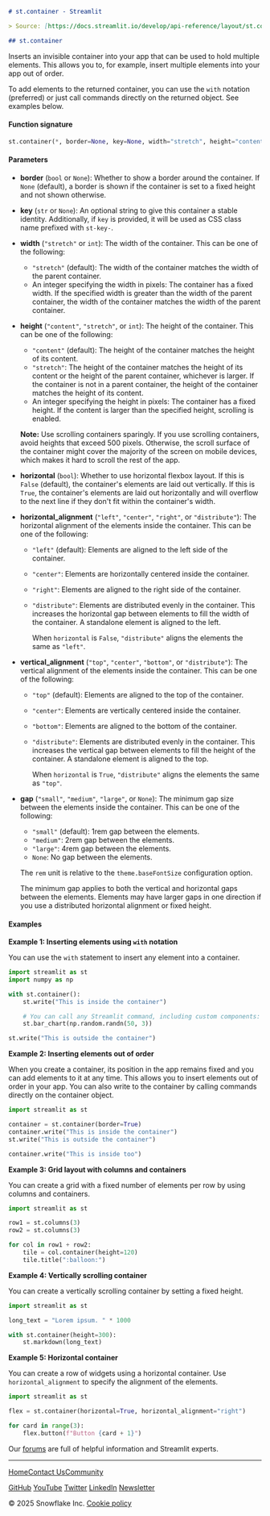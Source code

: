```markdown
# st.container - Streamlit

> Source: [https://docs.streamlit.io/develop/api-reference/layout/st.container](https://docs.streamlit.io/develop/api-reference/layout/st.container)

## st.container
```


Inserts an invisible container into your app that can be used to hold multiple elements. This allows you to, for example, insert multiple elements into your app out of order.

To add elements to the returned container, you can use the `with` notation (preferred) or just call commands directly on the returned object. See examples below.

#### Function signature

```python
st.container(*, border=None, key=None, width="stretch", height="content", horizontal=False, horizontal_alignment="left", vertical_alignment="top", gap="small")
```

#### Parameters

*   **border** (`bool` or `None`): Whether to show a border around the container. If `None` (default), a border is shown if the container is set to a fixed height and not shown otherwise.
*   **key** (`str` or `None`): An optional string to give this container a stable identity. Additionally, if `key` is provided, it will be used as CSS class name prefixed with `st-key-`.
*   **width** (`"stretch"` or `int`): The width of the container. This can be one of the following:
    *   `"stretch"` (default): The width of the container matches the width of the parent container.
    *   An integer specifying the width in pixels: The container has a fixed width. If the specified width is greater than the width of the parent container, the width of the container matches the width of the parent container.
*   **height** (`"content"`, `"stretch"`, or `int`): The height of the container. This can be one of the following:
    *   `"content"` (default): The height of the container matches the height of its content.
    *   `"stretch"`: The height of the container matches the height of its content or the height of the parent container, whichever is larger. If the container is not in a parent container, the height of the container matches the height of its content.
    *   An integer specifying the height in pixels: The container has a fixed height. If the content is larger than the specified height, scrolling is enabled.

    **Note:** Use scrolling containers sparingly. If you use scrolling containers, avoid heights that exceed 500 pixels. Otherwise, the scroll surface of the container might cover the majority of the screen on mobile devices, which makes it hard to scroll the rest of the app.
*   **horizontal** (`bool`): Whether to use horizontal flexbox layout. If this is `False` (default), the container's elements are laid out vertically. If this is `True`, the container's elements are laid out horizontally and will overflow to the next line if they don't fit within the container's width.
*   **horizontal\_alignment** (`"left"`, `"center"`, `"right"`, or `"distribute"`): The horizontal alignment of the elements inside the container. This can be one of the following:
    *   `"left"` (default): Elements are aligned to the left side of the container.
    *   `"center"`: Elements are horizontally centered inside the container.
    *   `"right"`: Elements are aligned to the right side of the container.
    *   `"distribute"`: Elements are distributed evenly in the container. This increases the horizontal gap between elements to fill the width of the container. A standalone element is aligned to the left.

        When `horizontal` is `False`, `"distribute"` aligns the elements the same as `"left"`.
*   **vertical\_alignment** (`"top"`, `"center"`, `"bottom"`, or `"distribute"`): The vertical alignment of the elements inside the container. This can be one of the following:
    *   `"top"` (default): Elements are aligned to the top of the container.
    *   `"center"`: Elements are vertically centered inside the container.
    *   `"bottom"`: Elements are aligned to the bottom of the container.
    *   `"distribute"`: Elements are distributed evenly in the container. This increases the vertical gap between elements to fill the height of the container. A standalone element is aligned to the top.

        When `horizontal` is `True`, `"distribute"` aligns the elements the same as `"top"`.
*   **gap** (`"small"`, `"medium"`, `"large"`, or `None`): The minimum gap size between the elements inside the container. This can be one of the following:
    *   `"small"` (default): 1rem gap between the elements.
    *   `"medium"`: 2rem gap between the elements.
    *   `"large"`: 4rem gap between the elements.
    *   `None`: No gap between the elements.

    The `rem` unit is relative to the `theme.baseFontSize` configuration option.

    The minimum gap applies to both the vertical and horizontal gaps between the elements. Elements may have larger gaps in one direction if you use a distributed horizontal alignment or fixed height.

#### Examples

**Example 1: Inserting elements using `with` notation**

You can use the `with` statement to insert any element into a container.

```python
import streamlit as st
import numpy as np

with st.container():
    st.write("This is inside the container")

    # You can call any Streamlit command, including custom components:
    st.bar_chart(np.random.randn(50, 3))

st.write("This is outside the container")
```

**Example 2: Inserting elements out of order**

When you create a container, its position in the app remains fixed and you can add elements to it at any time. This allows you to insert elements out of order in your app. You can also write to the container by calling commands directly on the container object.

```python
import streamlit as st

container = st.container(border=True)
container.write("This is inside the container")
st.write("This is outside the container")

container.write("This is inside too")
```

**Example 3: Grid layout with columns and containers**

You can create a grid with a fixed number of elements per row by using columns and containers.

```python
import streamlit as st

row1 = st.columns(3)
row2 = st.columns(3)

for col in row1 + row2:
    tile = col.container(height=120)
    tile.title(":balloon:")
```

**Example 4: Vertically scrolling container**

You can create a vertically scrolling container by setting a fixed height.

```python
import streamlit as st

long_text = "Lorem ipsum. " * 1000

with st.container(height=300):
    st.markdown(long_text)
```

**Example 5: Horizontal container**

You can create a row of widgets using a horizontal container. Use `horizontal_alignment` to specify the alignment of the elements.

```python
import streamlit as st

flex = st.container(horizontal=True, horizontal_alignment="right")

for card in range(3):
    flex.button(f"Button {card + 1}")
```

Our [forums](https://discuss.streamlit.io) are full of helpful information and Streamlit experts.

***

[Home](/)[Contact Us](mailto:hello@streamlit.io?subject=Contact%20from%20documentation%20)[Community](https://discuss.streamlit.io)

[GitHub](https://github.com/streamlit "GitHub") [YouTube](https://www.youtube.com/channel/UC3LD42rjj-Owtxsa6PwGU5Q "YouTube") [Twitter](https://twitter.com/streamlit "Twitter") [LinkedIn](https://www.linkedin.com/company/streamlit "LinkedIn") [Newsletter](https://info.snowflake.com/streamlit-newsletter-sign-up.html "Newsletter")

© 2025 Snowflake Inc. [Cookie policy](https://www.snowflake.com/legal/cookie-policy/)